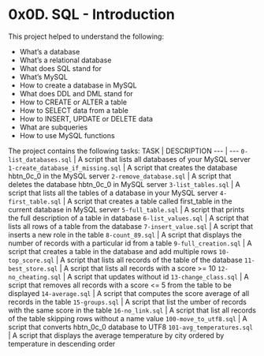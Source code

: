 # 0x0D. SQL - Introduction

This project helped to understand the following:
- What’s a database
- What’s a relational database
- What does SQL stand for
- What’s MySQL
- How to create a database in MySQL
- What does DDL and DML stand for
- How to CREATE or ALTER a table
- How to SELECT data from a table
- How to INSERT, UPDATE or DELETE data
- What are subqueries
- How to use MySQL functions

The project contains the following tasks:
TASK | DESCRIPTION
--- | ---
`0-list_databases.sql` | A script that lists all databases of your MySQL server
`1-create_database_if_missing.sql` | A script that creates the database hbtn_0c_0 in the MySQL server
`2-remove_database.sql` | A script that deletes the database hbtn_0c_0 in MySQL server
`3-list_tables.sql` | A script that lists all the tables of a database in your MySQL server
`4-first_table.sql` | A script that creates a table called first_table in the current database in MySQL server
`5-full_table.sql` | A script that prints the full description of a table in database
`6-list_values.sql` | A script that lists all rows of a table from the database
`7-insert_value.sql` | A script that inserts a new role in the table
`8-count_89.sql` | A script that displays the number of records with a particular id from a table
`9-full_creation.sql` | A script that creates a table in the database and add multiple rows
`10-top_score.sql` | A script that lists all records of the table of the database
`11-best_store.sql` | A script that lists all records with a score >= 10
`12-no_cheating.sql` | A script that updates without id
`13-change_class.sql` | A script that removes all records with a score <= 5 from the table to be displayed
`14-average.sql` | A script that computes the score average of all records in the table
`15-groups.sql` | A script that list the umber of records with the same score in the table
`16-no_link.sql` | A script that list all records of the table skipping rows without a name value
`100-move_to_utf8.sql` | A script that converts hbtn_0c_0 database to UTF8
`101-avg_temperatures.sql` | A script that displays the average temperature by city ordered by temperature in descending order
